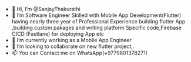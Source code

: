- 👋 Hi, I’m @SanjayThakurathi
- 👀 I’m  Software Engineer Skilled with Mobile App Development(Flutter) having nearly three year of Professional Experience building flutter App ,building custom pakages and writing platform Specific code,Firebase CICD (Fastlane) for deploying App etc
- 🌱 I’m currently working as a Mobile App Engineer
- 💞️ I’m looking to collaborate on new flutter project,. 
- 📫 You can Contact me on WhatsApp(+9779801378271)

 
